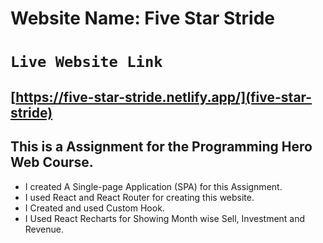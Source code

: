 # Website Name: Five Star Stride


# `Live Website Link`

## [https://five-star-stride.netlify.app/](five-star-stride)

## This is a Assignment for the Programming Hero Web Course.

* I created A Single-page Application (SPA) for this Assignment.
* I used React and React Router for creating this website.
* I Created and used Custom Hook.
* I Used React Recharts for Showing Month wise Sell, Investment and Revenue.
